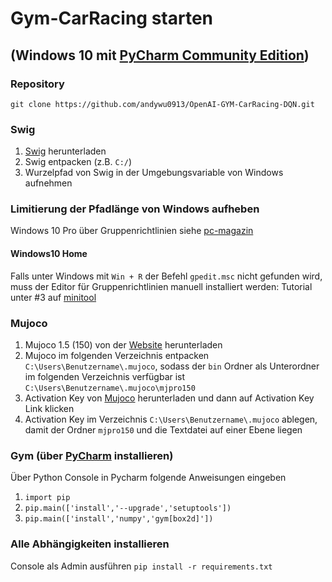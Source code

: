 # Gym-CarRacing starten

## (Windows 10 mit [PyCharm Community Edition](https://www.jetbrains.com/pycharm/download))

### Repository
`git clone https://github.com/andywu0913/OpenAI-GYM-CarRacing-DQN.git`

### Swig
1. [Swig](http://prdownloads.sourceforge.net/swig/swigwin-4.0.2.zip) herunterladen 
2. Swig entpacken (z.B. `C:/`)
3. Wurzelpfad von Swig in der Umgebungsvariable von Windows aufnehmen

### Limitierung der Pfadlänge von Windows aufheben 
Windows 10 Pro über Gruppenrichtlinien siehe [pc-magazin](https://www.pc-magazin.de/ratgeber/windows-maximale-pfadlaenge-andern-anleitung-3197751.html)

#### Windows10 Home
Falls unter Windows mit `Win + R` der Befehl `gpedit.msc` nicht gefunden wird, muss der Editor für Gruppenrichtlinien manuell installiert werden:
Tutorial unter #3 auf [minitool](https://www.minitool.com/news/group-policy-editor-gpedit-msc-missing.html)

### Mujoco
1. Mujoco 1.5 (150) von der [Website](https://www.roboti.us/download/mjpro150_win64.zip) herunterladen
2. Mujoco im folgenden Verzeichnis entpacken `C:\Users\Benutzername\.mujoco`, sodass der `bin` Ordner als Unterordner im folgenden Verzeichnis verfügbar ist `C:\Users\Benutzername\.mujoco\mjpro150`
3. Activation Key von [Mujoco](https://www.roboti.us/license.html) herunterladen  und dann auf Activation Key Link klicken
4. Activation Key im Verzeichnis `C:\Users\Benutzername\.mujoco` ablegen, damit der Ordner `mjpro150` und die Textdatei auf einer Ebene liegen

### Gym (über [PyCharm](https://www.jetbrains.com/pycharm/download) installieren)
Über Python Console in Pycharm folgende Anweisungen eingeben
1. `import pip`
2. `pip.main(['install','--upgrade','setuptools'])`
3. `pip.main(['install','numpy','gym[box2d]'])`

### Alle Abhängigkeiten installieren
Console als Admin ausführen 
`pip install -r requirements.txt`
